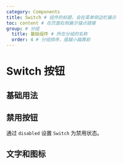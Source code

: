 ```yaml
---
category: Components
title: Switch # 组件的标题，会在菜单侧边栏展示
toc: content # 在页面右侧展示锚点链接
group: # 分组
  title: 基础组件 # 所在分组的名称
  order: 4 # 分组排序，值越小越靠前
---
```


# Switch 按钮

## 基础用法

<code src="./demo/basic.tsx"></code>

## 禁用按钮

通过 `disabled` 设置 `Switch` 为禁用状态。

<code src="./demo/disabled.tsx"></code>

## 文字和图标

<code src="./demo/child.tsx"></code>

